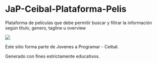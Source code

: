 # JaP-Ceibal-Plataforma-Pelis

Plataforma de películas que debe permitir buscar y filtrar la información según título, genero, tagline u overview

<img src="tagline u overview">

Este sitio forma parte de Jovenes a Programar - Ceibal.

Generado con fines estrictamente educativos.
